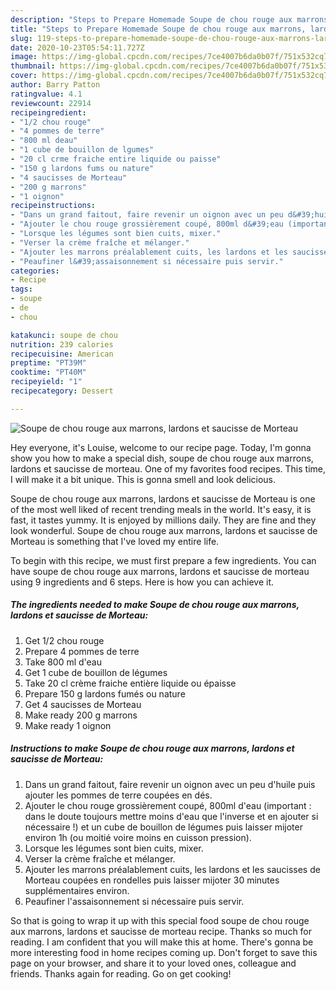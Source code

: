 ```yaml
---
description: "Steps to Prepare Homemade Soupe de chou rouge aux marrons, lardons et saucisse de Morteau"
title: "Steps to Prepare Homemade Soupe de chou rouge aux marrons, lardons et saucisse de Morteau"
slug: 119-steps-to-prepare-homemade-soupe-de-chou-rouge-aux-marrons-lardons-et-saucisse-de-morteau
date: 2020-10-23T05:54:11.727Z
image: https://img-global.cpcdn.com/recipes/7ce4007b6da0b07f/751x532cq70/soupe-de-chou-rouge-aux-marrons-lardons-et-saucisse-de-morteau-photo-principale-de-la-recette.jpg
thumbnail: https://img-global.cpcdn.com/recipes/7ce4007b6da0b07f/751x532cq70/soupe-de-chou-rouge-aux-marrons-lardons-et-saucisse-de-morteau-photo-principale-de-la-recette.jpg
cover: https://img-global.cpcdn.com/recipes/7ce4007b6da0b07f/751x532cq70/soupe-de-chou-rouge-aux-marrons-lardons-et-saucisse-de-morteau-photo-principale-de-la-recette.jpg
author: Barry Patton
ratingvalue: 4.1
reviewcount: 22914
recipeingredient:
- "1/2 chou rouge"
- "4 pommes de terre"
- "800 ml deau"
- "1 cube de bouillon de lgumes"
- "20 cl crme fraiche entire liquide ou paisse"
- "150 g lardons fums ou nature"
- "4 saucisses de Morteau"
- "200 g marrons"
- "1 oignon"
recipeinstructions:
- "Dans un grand faitout, faire revenir un oignon avec un peu d&#39;huile puis ajouter les pommes de terre coupées en dés."
- "Ajouter le chou rouge grossièrement coupé, 800ml d&#39;eau (important : dans le doute toujours mettre moins d&#39;eau que l&#39;inverse et en ajouter si nécessaire !) et un cube de bouillon de légumes puis laisser mijoter environ 1h (ou moitié voire moins en cuisson pression)."
- "Lorsque les légumes sont bien cuits, mixer."
- "Verser la crème fraîche et mélanger."
- "Ajouter les marrons préalablement cuits, les lardons et les saucisses de Morteau coupées en rondelles puis laisser mijoter 30 minutes supplémentaires environ."
- "Peaufiner l&#39;assaisonnement si nécessaire puis servir."
categories:
- Recipe
tags:
- soupe
- de
- chou

katakunci: soupe de chou 
nutrition: 239 calories
recipecuisine: American
preptime: "PT39M"
cooktime: "PT40M"
recipeyield: "1"
recipecategory: Dessert

---
```



![Soupe de chou rouge aux marrons, lardons et saucisse de Morteau](https://img-global.cpcdn.com/recipes/7ce4007b6da0b07f/751x532cq70/soupe-de-chou-rouge-aux-marrons-lardons-et-saucisse-de-morteau-photo-principale-de-la-recette.jpg)

Hey everyone, it's Louise, welcome to our recipe page. Today, I'm gonna show you how to make a special dish, soupe de chou rouge aux marrons, lardons et saucisse de morteau. One of my favorites food recipes. This time, I will make it a bit unique. This is gonna smell and look delicious.



Soupe de chou rouge aux marrons, lardons et saucisse de Morteau is one of the most well liked of recent trending meals in the world. It's easy, it is fast, it tastes yummy. It is enjoyed by millions daily. They are fine and they look wonderful. Soupe de chou rouge aux marrons, lardons et saucisse de Morteau is something that I've loved my entire life.


To begin with this recipe, we must first prepare a few ingredients. You can have soupe de chou rouge aux marrons, lardons et saucisse de morteau using 9 ingredients and 6 steps. Here is how you can achieve it.

<!--inarticleads1-->

##### The ingredients needed to make Soupe de chou rouge aux marrons, lardons et saucisse de Morteau:

1. Get 1/2 chou rouge
1. Prepare 4 pommes de terre
1. Take 800 ml d&#39;eau
1. Get 1 cube de bouillon de légumes
1. Take 20 cl crème fraiche entière liquide ou épaisse
1. Prepare 150 g lardons fumés ou nature
1. Get 4 saucisses de Morteau
1. Make ready 200 g marrons
1. Make ready 1 oignon




<!--inarticleads2-->

##### Instructions to make Soupe de chou rouge aux marrons, lardons et saucisse de Morteau:

1. Dans un grand faitout, faire revenir un oignon avec un peu d&#39;huile puis ajouter les pommes de terre coupées en dés.
1. Ajouter le chou rouge grossièrement coupé, 800ml d&#39;eau (important : dans le doute toujours mettre moins d&#39;eau que l&#39;inverse et en ajouter si nécessaire !) et un cube de bouillon de légumes puis laisser mijoter environ 1h (ou moitié voire moins en cuisson pression).
1. Lorsque les légumes sont bien cuits, mixer.
1. Verser la crème fraîche et mélanger.
1. Ajouter les marrons préalablement cuits, les lardons et les saucisses de Morteau coupées en rondelles puis laisser mijoter 30 minutes supplémentaires environ.
1. Peaufiner l&#39;assaisonnement si nécessaire puis servir.




So that is going to wrap it up with this special food soupe de chou rouge aux marrons, lardons et saucisse de morteau recipe. Thanks so much for reading. I am confident that you will make this at home. There's gonna be more interesting food in home recipes coming up. Don't forget to save this page on your browser, and share it to your loved ones, colleague and friends. Thanks again for reading. Go on get cooking!
